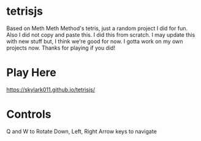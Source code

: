 # tetrisjs

Based on Meth Meth Method's tetris, just a random project I did for fun.
Also I did not copy and paste this. I did this from scratch. 
I may update this with new stuff but, I think we're good for now. I gotta work on my own projects now. Thanks for playing if you did!

# Play Here
https://skylark011.github.io/tetrisjs/

# Controls
Q and W to Rotate 
Down, Left, Right Arrow keys to navigate


